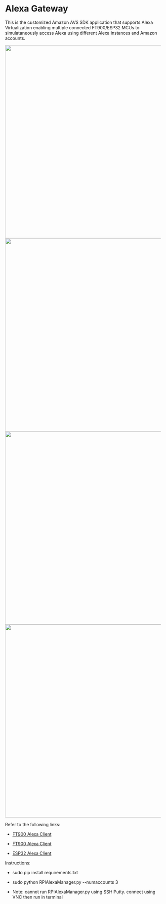 # Alexa Gateway


This is the customized Amazon AVS SDK application that supports Alexa Virtualization enabling multiple connected FT900/ESP32 MCUs to simulataneously access Alexa using different Alexa instances and Amazon accounts.

<img src="https://github.com/richmondu/FT900/blob/master/Alexa/Amazon%20Alexa%20Client/docs/images/system_diagram.jpg" width="623"/>

<img src="https://github.com/richmondu/FT900/blob/master/Alexa/Amazon%20Alexa%20Client/docs/images/system_diagram2.jpg" width="623"/>

<img src="https://github.com/richmondu/FT900/blob/master/Alexa/Amazon%20Alexa%20Client/docs/images/alexa_steps.jpg" width="623"/>

<img src="https://github.com/richmondu/FT900/blob/master/Alexa/Amazon%20Alexa%20Client/docs/images/alexa_audio.jpg" width="623"/>



Refer to the following links:

- [FT900 Alexa Client](https://github.com/richmondu/FT900/tree/master/Alexa/Amazon%20Alexa%20Client)

- [FT900 Alexa Client](https://github.com/richmondu/FT900/tree/master/Alexa/Amazon%20Alexa%20Client%20Simulator)

- [ESP32 Alexa Client](https://github.com/richmondu/FT900/tree/master/Alexa/Amazon%20Alexa%20Client%20ESP32)



Instructions:

- sudo pip install requirements.txt

- sudo python RPIAlexaManager.py --numaccounts 3

- Note: cannot run RPIAlexaManager.py using SSH Putty. connect using VNC then run in terminal 
